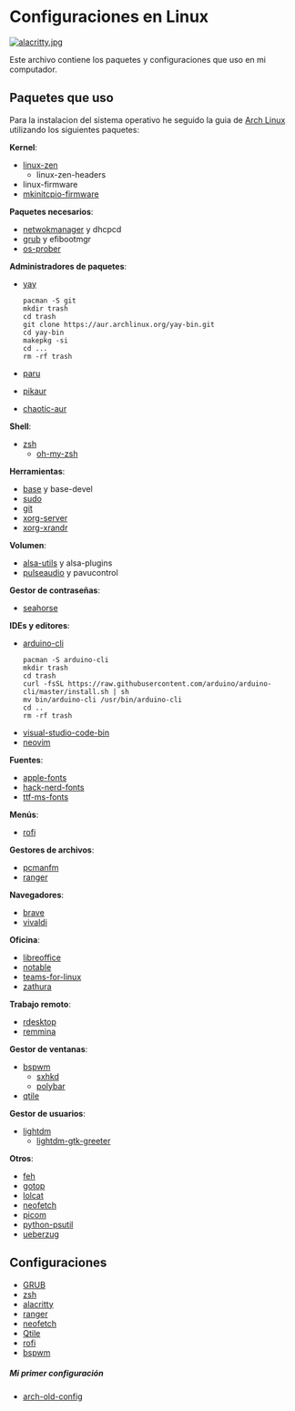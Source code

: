 # Configuraciones en Linux

[![alacritty.jpg](https://i.postimg.cc/qB2YtGBK/alacritty.jpg)](https://postimg.cc/vDHXkfV8)

Este archivo contiene los paquetes y configuraciones que uso en mi computador. 

## Paquetes que uso
Para la instalacion del sistema operativo he seguido la guia de [Arch Linux](https://wiki.archlinux.org/title/Installation_guide) utilizando los siguientes paquetes:

**Kernel**:
- [linux-zen](https://wiki.archlinux.org/title/Kernel#Officially_supported_kernels)
    - linux-zen-headers
- linux-firmware
- [mkinitcpio-firmware](https://aur.archlinux.org/packages/mkinitcpio-firmware)

**Paquetes necesarios**:
- [netwokmanager](https://wiki.archlinux.org/title/Networkmanager) y dhcpcd
- [grub](https://wiki.archlinux.org/title/Grub) y efibootmgr
- [os-prober](https://archlinux.org/packages/community/x86_64/os-prober/)

**Administradores de paquetes**:
- [yay](https://aur.archlinux.org/packages/yay-bin)
    ```Shell
    pacman -S git
    mkdir trash
    cd trash
    git clone https://aur.archlinux.org/yay-bin.git
    cd yay-bin
    makepkg -si
    cd ...
    rm -rf trash
    ```

- [paru](https://aur.archlinux.org/packages/paru)
- [pikaur](https://aur.archlinux.org/packages/pikaur)
- [chaotic-aur](https://aur.chaotic.cx)

**Shell**:
- [zsh](https://wiki.archlinux.org/title/Zsh)
    - [oh-my-zsh](https://ohmyz.sh)

**Herramientas**:
- [base](https://wiki.archlinux.org/title/Meta_package_and_package_group_(Espa%C3%B1ol)#Meta_paquetes) y base-devel
- [sudo](https://wiki.archlinux.org/title/Sudo)
- [git](https://wiki.archlinux.org/title/Git)
- [xorg-server](https://wiki.archlinux.org/title/Xorg)
- [xorg-xrandr](https://wiki.archlinux.org/title/Xorg)

**Volumen**:
- [alsa-utils](https://wiki.archlinux.org/title/Advanced_Linux_Sound_Architecture#ALSA_utilities) y alsa-plugins
- [pulseaudio](https://wiki.archlinux.org/title/PulseAudio) y pavucontrol

**Gestor de contraseñas**:
- [seahorse](https://wiki.archlinux.org/title/GNOME/Keyring)

**IDEs y editores**:
- [arduino](https://archlinux.org/packages/community/x86_64/arduino-cli/)[-cli](https://arduino.github.io/arduino-cli/0.23/installation/#use-the-install-script)
    ```Shell
    pacman -S arduino-cli
    mkdir trash
    cd trash
    curl -fsSL https://raw.githubusercontent.com/arduino/arduino-cli/master/install.sh | sh
    mv bin/arduino-cli /usr/bin/arduino-cli
    cd ..
    rm -rf trash
    ```
- [visual-studio-code-bin](https://aur.archlinux.org/packages/visual-studio-code-bin)
- [neovim](https://wiki.archlinux.org/title/Neovim)

**Fuentes**:
- [apple-fonts](https://aur.archlinux.org/packages/apple-fonts)
- [hack-nerd-fonts](https://aur.archlinux.org/packages/nerd-fonts-hack)
- [ttf-ms-fonts](https://aur.archlinux.org/packages/ttf-ms-fonts)

**Menús**:
- [rofi](https://wiki.archlinux.org/title/Rofi)

**Gestores de archivos**:
- [pcmanfm](https://wiki.archlinux.org/title/PCManFM)
- [ranger](https://wiki.archlinux.org/title/Ranger)

**Navegadores**:
- [brave](https://aur.archlinux.org/packages/brave-bin)
- [vivaldi](https://wiki.archlinux.org/title/Vivaldi)

**Oficina**:
- [libre](https://archlinux.org/packages/extra/x86_64/libreoffice-fresh/)[office](https://archlinux.org/packages/extra/x86_64/libreoffice-fresh/-es)
- [notable](https://aur.archlinux.org/packages/notable-bin)
- [teams-for-linux](https://aur.archlinux.org/packages/teams-for-linux)
- [zathura](https://wiki.archlinux.org/title/Zathura)

**Trabajo remoto**:
- [rdesktop](https://wiki.archlinux.org/title/Rdesktop)
- [remmina](https://wiki.archlinux.org/title/Remmina)

**Gestor de ventanas**:
- [bspwm](https://wiki.archlinux.org/title/Bspwm)
    - [sxhkd](https://wiki.archlinux.org/title/Sxhkd)
    - [polybar](https://wiki.archlinux.org/title/Polybar)
- [qtile](https://wiki.archlinux.org/title/Qtile)

**Gestor de usuarios**:
- [lightdm](https://wiki.archlinux.org/title/LightDM)
    - [lightdm-gtk-greeter](https://archlinux.org/packages/extra/x86_64/lightdm-gtk-greeter/)

**Otros**:
- [feh](https://wiki.archlinux.org/title/Feh)
- [gotop](https://aur.archlinux.org/packages/gotop)
- [lolcat](https://archlinux.org/packages/community/any/lolcat/)
- [neofetch](https://archlinux.org/packages/community/any/neofetch/)
- [picom](https://wiki.archlinux.org/title/Picom)
- [python-psutil](https://archlinux.org/packages/community/x86_64/python-psutil/)
- [ueberzug](https://archlinux.org/packages/community/x86_64/ueberzug/)

## Configuraciones
- [GRUB](https://github.com/adnksharp/Lgrub)
- [zsh](https://github.com/adnksharp/LzshCfg)
- [alacritty](https://github.com/adnksharp/LalacrittyCfg)
- [ranger](https://github.com/adnksharp/LrangerCfg)
- [neofetch](https://github.com/adnksharp/LneofetchCfg)
- [Qtile](https://github.com/adnksharp/LQtileCfg)
- [rofi](https://github.com/adnksharp/LrofiCfg)
- [bspwm](https://github.com/adnksharp/Lbspwm)

##### Mi primer configuración
- [arch-old-config](https://github.com/adnksharp/LarchOLD)
